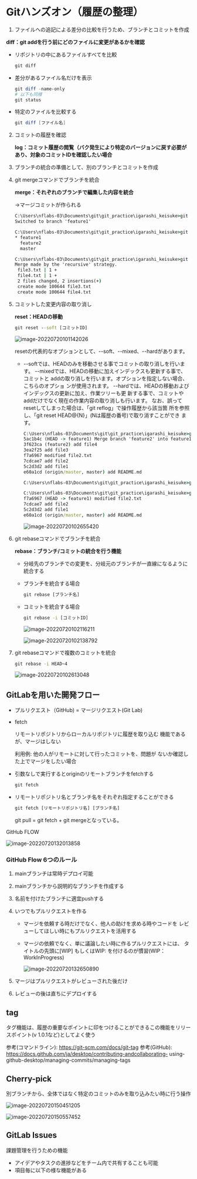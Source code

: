 # Gitハンズオン（履歴の整理）

1. ファイルへの追記による差分の比較を行うため、ブランチとコミットを作成

  **diff：git addを行う前にどのファイルに変更があるかを確認**

  * リポジトリの中にあるファイルすべてを比較

    ```cmd
    git diff
    ```

  * 差分があるファイル名だけを表示

    ```powershell
    git diff -name-only
    # 以下も同様
    git status
    ```

  * 特定のファイルを比較する

    ```powershell
    git diff [ファイル名]
    ```

    

2. コミットの履歴を確認

   **log：コミット履歴の閲覧（バク発生により特定のバージョンに戻す必要があり、対象のコミットIDを確認したい場合**

3. ブランチの統合の準備として、別のブランチとコミットを作成

4. git mergeコマンドでブランチを統合

   **merge：それぞれのブランチで編集した内容を統合**

   →マージコミットが作られる

   ```cmd
   C:\Users\nflabs-03\Documents\git\git_practice\igarashi_keisuke>git checkout feature1
   Switched to branch 'feature1'
   
   C:\Users\nflabs-03\Documents\git\git_practice\igarashi_keisuke>git branch
   * feature1
     feature2
     master
   
   C:\Users\nflabs-03\Documents\git\git_practice\igarashi_keisuke>git merge feature2
   Merge made by the 'recursive' strategy.
    file3.txt | 1 +
    file4.txt | 1 +
    2 files changed, 2 insertions(+)
    create mode 100644 file3.txt
    create mode 100644 file4.txt
   ```

5. コミットした変更内容の取り消し

   **reset：HEADの移動**

   ```cmd
   git reset --soft [コミットID]
   ```

   ![image-20220720101142026](IMG/image-20220720101142026.png)

   resetの代表的なオプションとして、--soft、--mixed、--hardがあります。
   * --softでは、HEADのみを移動させる事でコミットの取り消しを行います。
     --mixedでは、HEADの移動に加えインデックスも更新する事で、コミットと
     addの取り消しを行います。オプションを指定しない場合、こちらのオプショ
     ンが使用されます。
     --hardでは、HEADの移動およびインデックスの更新に加え、作業ツリーも更
     新する事で、コミットやaddだけでなく現在の作業内容の取り消しも行います。
     なお、誤ってresetしてしまった場合は、「git reflog」で操作履歴から該当箇
     所を参照し、「git reset HEAD@{N}」(Nは履歴の番号)で取り消すことができ
     ます。

     ```cmd
     C:\Users\nflabs-03\Documents\git\git_practice\igarashi_keisuke>git log --oneline
     5ac1b4c (HEAD -> feature1) Merge branch 'feature2' into feature1
     3f623ca (feature2) add file4
     3ea2f25 add file3
     f7a6967 modified file2.txt
     7cdcae7 add file2
     5c2d3d2 add file1
     e60a1cd (origin/master, master) add README.md
     
     C:\Users\nflabs-03\Documents\git\git_practice\igarashi_keisuke>git reset --soft f7a6967
     
     C:\Users\nflabs-03\Documents\git\git_practice\igarashi_keisuke>git log --oneline
     f7a6967 (HEAD -> feature1) modified file2.txt
     7cdcae7 add file2
     5c2d3d2 add file1
     e60a1cd (origin/master, master) add README.md
     ```

     ![image-20220720102655420](IMG/image-20220720102655420.png)

6. git rebaseコマンドでブランチを統合

   **rebase：ブランチ/コミットの統合を行う機能**

   * 分岐先のブランチでの変更を、分岐元のブランチが一直線になるように統合する

   * ブランチを統合する場合

     ```cmd
     git rebase [ブランチ名]
     ```

   * コミットを統合する場合

     ```cmd
     git rebase -i [コミットID]
     ```

     ![image-20220720102116211](IMG/image-20220720102116211.png)

     ![image-20220720102138792](IMG/image-20220720102138792.png)

7. git rebaseコマンドで複数のコミットを統合

   ```cmd
   git rebase -i HEAD~4
   ```

   ![image-20220720102613048](IMG/image-20220720102613048.png)

## GitLabを用いた開発フロー

* プルリクエスト（GitHub) = マージリクエスト(Git Lab)

* fetch

  リモートリポジトリからローカルリポジトリに履歴を取り込む
  機能であるが、マージはしない

  利用例: 他の人がリモートに対して行ったコミットを、問題が
  ないか確認した上でマージをしたい場合

* 引数なしで実行するとoriginのリモートブランチをfetchする

  ```cmd
  git fetch
  ```

* リモートリポジトリ名とブランチ名をそれぞれ指定することができる

  ```cmd
  git fetch [リモートリポジトリ名] [ブランチ名]
  ```

  git pull = git fetch + git mergeとなっている。

GitHub FLOW

![image-20220720132013858](IMG/image-20220720132013858.png)

### GitHub Flow 6つのルール

1. mainブランチは常時デプロイ可能

2. mainブランチから説明的なブランチを作成する

3. 名前を付けたブランチに適宜pushする

4. いつでもプルリクエストを作る

   * マージを依頼する時だけでなく、他人の助けを求める時やコードを
     レビューしてほしい時にもプルリクエストを活用する

   * マージの依頼でなく、単に議論したい時に作るプルリクエストには、
     タイトルの先頭に[WIP] もしくはWIP: を付けるのが慣習(WIP：WorkInProgress)

     ![image-20220720132650890](IMG/image-20220720132650890.png)

5. マージはプルリクエストがレビューされた後だけ

6. レビューの後は直ちにデプロイする

## tag

タグ機能は、履歴の重要なポイントに印をつけることができるこの機能をリリースポイント(v 1.0.1など)としてよく使う

参考(コマンドライン): https://git-scm.com/docs/git-tag
参考(GitHub): https://docs.github.com/ja/desktop/contributing-andcollaborating-
using-github-desktop/managing-commits/managing-tags

## Cherry-pick

別ブランチから、全体ではなく特定のコミットのみを取り込みたい時に行う操作

![image-20220720150451205](IMG/image-20220720150451205.png)

![image-20220720150557452](IMG/image-20220720150557452.png)

## GitLab Issues

課題管理を行うための機能

* アイデアやタスクの進捗などをチーム内で共有することも可能
* 項目毎に以下の様な機能がある

